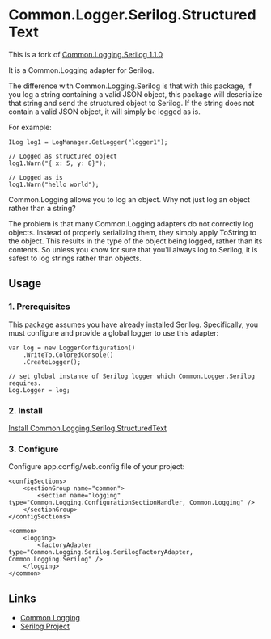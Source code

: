 # Common.Logger.Serilog.StructuredText

This is a fork of [Common.Logging.Serilog 1.1.0](https://github.com/CaptiveAire/Common.Logging.Serilog)

It is a Common.Logging adapter for Serilog.

The difference with Common.Logging.Serilog is that with this package, if you log a string containing a valid JSON object,
this package will deserialize that string and send the structured object to Serilog. If the string does not contain a valid JSON object,
it will simply be logged as is.

For example:

```
ILog log1 = LogManager.GetLogger("logger1");

// Logged as structured object
log1.Warn("{ x: 5, y: 8}");

// Logged as is
log1.Warn("hello world");
```

Common.Logging allows you to log an object. Why not just log an object rather than a string?

The problem is that many Common.Logging adapters do not correctly log objects. Instead of properly serializing them, 
they simply apply ToString to the object. This results in the type of the object being logged, rather than its contents.
So unless you know for sure that you'll always log to Serilog, it is safest to log strings rather than objects.

## Usage

### 1. Prerequisites

This package assumes you have already installed Serilog. Specifically, 
you must configure and provide a global logger to use this adapter:

```
var log = new LoggerConfiguration()
    .WriteTo.ColoredConsole()
    .CreateLogger();

// set global instance of Serilog logger which Common.Logger.Serilog requires.
Log.Logger = log;
```

### 2. Install

[Install Common.Logging.Serilog.StructuredText](https://www.nuget.org/packages/Common.Logging.Serilog.StructuredText/)

### 3. Configure

Configure app.config/web.config file of your project:

```
<configSections>
	<sectionGroup name="common">
		<section name="logging" type="Common.Logging.ConfigurationSectionHandler, Common.Logging" />
	</sectionGroup>
</configSections>

<common>
	<logging>
  		<factoryAdapter type="Common.Logging.Serilog.SerilogFactoryAdapter, Common.Logging.Serilog" />
	</logging>
</common>
```

## Links

* [Common Logging](http://netcommon.sourceforge.net/ "Common Infrastructure Libraries for .NET")
* [Serilog Project](http://serilog.net/ "Serilog")
